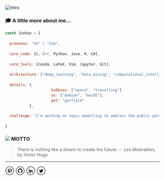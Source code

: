 ![Intro](https://github.com/Rqcker/Rqcker/blob/master/assets/myProffile.gif)

### :mortar_board: A little more about me...  

```javascript
const Junhao = {
  
  pronouns: "he" | "him",
  
  core_code: [C, C++, Python, Java, R, C#],
  
  core_tools: [Conda, LaTeX, Vim, Jupyter, Git],
  
  architecture: ["deep_learning", "data_mining", "computational_intelligence"],
  
  details: {
                     hobbies: ["opera", "travelling"],
                     os: ["debian", "macOS"],
                     pet: "garfield"
           },
  
  challenge: "I'm working on topic modelling to address the public perspective in the circular economy."

}
```

### <img src="https://media.giphy.com/media/WUlplcMpOCEmTGBtBW/giphy.gif" width="30"> MOTTO 

> There is nothing like a dream to create the future.  -- Les Misérables, by Victor Hugo

-----------------------------------------------------------------------------------------------------------------------------------

<a href="https://junhaosong.com" target="_blank"><img src="https://github.com/Rqcker/Rqcker/blob/master/assets/www.png" alt="Website" width="30"></a>
<a href="https://github.com/Rqcker" target="_blank"><img src="https://github.com/Rqcker/Rqcker/blob/master/assets/git.png" alt="GitHub" width="30"></a>
<a href="https://www.linkedin.com/in/junhaosong" target="_blank"><img src="https://github.com/Rqcker/Rqcker/blob/master/assets/in.png" alt="LinkedIn" width="30"></a>
<a href="https://twitter.com/JunhaoSong1" target="_blank"><img src="https://github.com/Rqcker/Rqcker/blob/master/assets/tw.png" alt="Twitter" width="30"></a>
